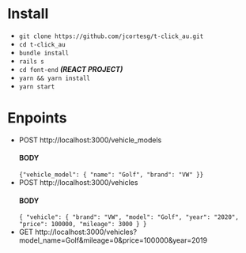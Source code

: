 # Install
- ``git clone https://github.com/jcortesg/t-click_au.git``
- ``cd t-click_au``
- ``bundle install``
- ``rails s``
-  ``cd font-end`` ***(REACT PROJECT)***
- ``yarn && yarn install``
- ``yarn start``

# Enpoints

- POST http://localhost:3000/vehicle_models
  #### BODY
  ``
   {"vehicle_model": {
  "name": "Golf",
  "brand": "VW"
}}
  ``
- POST http://localhost:3000/vehicles
  #### BODY
  ``
  {
    "vehicle": {
        "brand": "VW",
        "model": "Golf",
        "year": "2020",
        "price": 100000,
        "mileage": 3000
    }
}
  ``
- GET http://localhost:3000/vehicles?model_name=Golf&mileage=0&price=100000&year=2019

